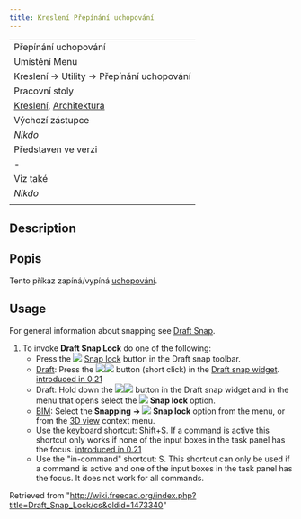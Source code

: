 ```yaml
---
title: Kreslení Přepínání uchopování
---
```

|  |
| --- |
| Přepínání uchopování |
| Umístění Menu |
| Kreslení → Utility → Přepínání uchopování |
| Pracovní stoly |
| [Kreslení](/Draft_Workbench/cs "Draft Workbench/cs"), [Architektura](/Arch_Workbench/cs "Arch Workbench/cs") |
| Výchozí zástupce |
| *Nikdo* |
| Představen ve verzi |
| - |
| Viz také |
| *Nikdo* |
|  |

## Description

## Popis

Tento příkaz zapíná/vypíná [uchopování](/Draft_Snap/cs "Draft Snap/cs").

## Usage

For general information about snapping see [Draft Snap](/Draft_Snap "Draft Snap").

1. To invoke **Draft Snap Lock** do one of the following:
   * Press the ![](/images/Draft_Snap_Lock.svg) [Snap lock](/Draft_Snap_Lock "Draft Snap Lock") button in the Draft snap toolbar.
   * [Draft](/Draft_Workbench "Draft Workbench"): Press the ![](/images/Draft_Snap_Lock.svg)![](/images/Toolbar_flyout_arrow.svg) button (short click) in the [Draft snap widget](/Draft_snap_widget "Draft snap widget"). [introduced in 0.21](/Release_notes_0.21 "Release notes 0.21")
   * Draft: Hold down the ![](/images/Draft_Snap_Lock.svg)![](/images/Toolbar_flyout_arrow.svg) button in the Draft snap widget and in the menu that opens select the **![](/images/Draft_Snap_Lock.svg) Snap lock** option.
   * [BIM](/BIM_Workbench "BIM Workbench"): Select the **Snapping → ![](/images/Draft_Snap_Lock.svg) Snap lock** option from the menu, or from the [3D view](/3D_view "3D view") context menu.
   * Use the keyboard shortcut: Shift+S. If a command is active this shortcut only works if none of the input boxes in the task panel has the focus. [introduced in 0.21](/Release_notes_0.21 "Release notes 0.21")
   * Use the "in-command" shortcut: S. This shortcut can only be used if a command is active and one of the input boxes in the task panel has the focus. It does not work for all commands.

Retrieved from "<http://wiki.freecad.org/index.php?title=Draft_Snap_Lock/cs&oldid=1473340>"